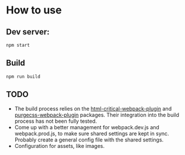 # How to use

## Dev server:

`npm start`

## Build

`npm run build`

## TODO

- The build process relies on the [html-critical-webpack-plugin](https://github.com/anthonygore/html-critical-webpack-plugin.git) and  [purgecss-webpack-plugin](https://github.com/FullHuman/purgecss-webpack-plugin.git) packages. Their integration into the build process has not been fully tested.
- Come up with a better management for webpack.dev.js and webpack.prod.js, to make sure shared settings are kept in sync. Probably create a general config file with the shared settings.
- Configuration for assets, like images.
